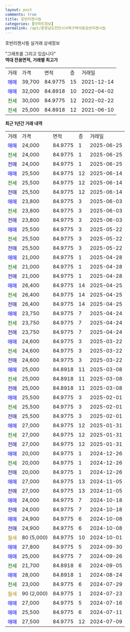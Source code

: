 ```yaml
---
layout: post
comments: true
title: 호반리젠시빌
categories: [아파트정보]
permalink: /apt/충청남도천안시서북구백석동호반리젠시빌
---
```


호반리젠시빌 실거래 상세정보

<script type="text/javascript">
  google.charts.load('current', {'packages':['line', 'corechart']});
  google.charts.setOnLoadCallback(drawChart);

  function drawChart() {
    var data = new google.visualization.DataTable();
    data.addColumn('date', '거래일');
    data.addColumn('number', "매매");
    data.addColumn('number', "전세");
    data.addColumn('number', "전매");

    data.addRows([[new Date(Date.parse("2025-06-25")), 24000, null, null], [new Date(Date.parse("2025-06-25")), null, 24000, null], [new Date(Date.parse("2025-06-25")), null, null, 24000], [new Date(Date.parse("2025-06-14")), 25500, null, null], [new Date(Date.parse("2025-06-14")), null, 25500, null], [new Date(Date.parse("2025-06-14")), null, null, 25500], [new Date(Date.parse("2025-06-03")), 23800, null, null], [new Date(Date.parse("2025-06-03")), null, 23800, null], [new Date(Date.parse("2025-06-03")), null, null, 23800], [new Date(Date.parse("2025-05-22")), 25500, null, null], [new Date(Date.parse("2025-05-22")), null, 25500, null], [new Date(Date.parse("2025-05-22")), null, null, 25500], [new Date(Date.parse("2025-04-28")), 21000, null, null], [new Date(Date.parse("2025-04-28")), null, 21000, null], [new Date(Date.parse("2025-04-28")), null, null, 21000], [new Date(Date.parse("2025-04-25")), 26400, null, null], [new Date(Date.parse("2025-04-25")), null, 26400, null], [new Date(Date.parse("2025-04-25")), null, null, 26400], [new Date(Date.parse("2025-04-24")), 23750, null, null], [new Date(Date.parse("2025-04-24")), null, 23750, null], [new Date(Date.parse("2025-04-24")), null, null, 23750], [new Date(Date.parse("2025-03-22")), 24600, null, null], [new Date(Date.parse("2025-03-22")), null, 24600, null], [new Date(Date.parse("2025-03-22")), null, null, 24600], [new Date(Date.parse("2025-03-08")), 25000, null, null], [new Date(Date.parse("2025-03-08")), null, 25000, null], [new Date(Date.parse("2025-03-08")), null, null, 25000], [new Date(Date.parse("2025-02-01")), 25500, null, null], [new Date(Date.parse("2025-02-01")), null, 25500, null], [new Date(Date.parse("2025-02-01")), null, null, 25500], [new Date(Date.parse("2025-01-31")), 27000, null, null], [new Date(Date.parse("2025-01-31")), null, 27000, null], [new Date(Date.parse("2025-01-31")), null, null, 27000], [new Date(Date.parse("2024-12-26")), 20000, null, null], [new Date(Date.parse("2024-12-26")), null, 20000, null], [new Date(Date.parse("2024-12-26")), null, null, 20000], [new Date(Date.parse("2024-11-05")), 27000, null, null], [new Date(Date.parse("2024-11-05")), null, null, 27000], [new Date(Date.parse("2024-10-18")), 24000, null, null], [new Date(Date.parse("2024-10-18")), null, null, 24000], [new Date(Date.parse("2024-10-08")), 24900, null, null], [new Date(Date.parse("2024-10-08")), null, null, 24900], [new Date(Date.parse("2024-10-01")), null, null, null], [new Date(Date.parse("2024-09-30")), 27800, null, null], [new Date(Date.parse("2024-09-26")), 25000, null, null], [new Date(Date.parse("2024-09-05")), null, 21700, null], [new Date(Date.parse("2024-08-24")), 28000, null, null], [new Date(Date.parse("2024-07-29")), null, 23000, null], [new Date(Date.parse("2024-07-23")), null, null, null], [new Date(Date.parse("2024-07-16")), 27000, null, null], [new Date(Date.parse("2024-07-11")), 25500, null, null], [new Date(Date.parse("2024-07-09")), 27500, null, null]]);

    var options = {
      hAxis: {
        format: 'yyyy/MM/dd'
      },    
      lineWidth: 0,
      pointsVisible: true,    
      title: '최근 1년간 유형별 실거래가 분포',
      legend: { position: 'bottom' }
    };

    var formatter = new google.visualization.NumberFormat({pattern:'###,###'} );
    formatter.format(data, 1);
    formatter.format(data, 2);
    
    setTimeout(function() {
        var chart = new google.visualization.LineChart(document.getElementById('columnchart_material'));
        chart.draw(data, (options));
        document.getElementById('loading').style.display = 'none';
    }, 200);
  }
</script>


<div id="loading" style="z-index:20; display: block; margin-left: 0px">"그래프를 그리고 있습니다"</div>
<div id="columnchart_material" style="width: 95%; margin-left: 0px; display: block"></div>
<!-- contents start -->
<b>역대 전용면적, 거래별 최고가</b>
<table class="sortable">
    <tr>
      <td>거래</td>
      <td>가격</td>
      <td>면적</td>
      <td>층</td>
      <td>거래일</td>
    </tr>
        <tr>
          <td><a style="color: blue">매매</a></td>
          <td>39,700</td>
          <td>84.9775</td>
          <td>15</td>
          <td>2021-12-14</td>
        </tr>            <tr>
          <td><a style="color: blue">매매</a></td>
          <td>32,000</td>
          <td>84.8918</td>
          <td>10</td>
          <td>2022-04-02</td>
        </tr>        
        <tr>
              <td><a style="color: darkgreen">전세</a></td>
              <td>30,000</td>
              <td>84.9775</td>
              <td>12</td>
              <td>2022-02-22</td>
            </tr>            <tr>
              <td><a style="color: darkgreen">전세</a></td>
              <td>25,000</td>
              <td>84.8918</td>
              <td>12</td>
              <td>2021-06-10</td>
            </tr>        
    
</table>

<b>최근 1년간 거래 내역</b>

<table class="sortable">
    <tr>
      <td>거래</td>
      <td>가격</td>
      <td>면적</td>
      <td>층</td>
      <td>거래일</td>
    </tr>
    <tr>
      <td><a style="color: blue">매매</a></td>
      <td>24,000</td>
      <td>84.9775</td>
      <td>1</td>
      <td>2025-06-25</td>
    </tr>          <tr>
      <td><a style="color: darkgreen">전세</a></td>
      <td>24,000</td>
      <td>84.9775</td>
      <td>1</td>
      <td>2025-06-25</td>
    </tr>          <tr>
      <td><a style="color: darkblue">전매</a></td>
      <td>24,000</td>
      <td>84.9775</td>
      <td>1</td>
      <td>2025-06-25</td>
    </tr>          <tr>
      <td><a style="color: blue">매매</a></td>
      <td>25,500</td>
      <td>84.9775</td>
      <td>12</td>
      <td>2025-06-14</td>
    </tr>          <tr>
      <td><a style="color: darkgreen">전세</a></td>
      <td>25,500</td>
      <td>84.9775</td>
      <td>12</td>
      <td>2025-06-14</td>
    </tr>          <tr>
      <td><a style="color: darkblue">전매</a></td>
      <td>25,500</td>
      <td>84.9775</td>
      <td>12</td>
      <td>2025-06-14</td>
    </tr>          <tr>
      <td><a style="color: blue">매매</a></td>
      <td>23,800</td>
      <td>84.9775</td>
      <td>3</td>
      <td>2025-06-03</td>
    </tr>          <tr>
      <td><a style="color: darkgreen">전세</a></td>
      <td>23,800</td>
      <td>84.9775</td>
      <td>3</td>
      <td>2025-06-03</td>
    </tr>          <tr>
      <td><a style="color: darkblue">전매</a></td>
      <td>23,800</td>
      <td>84.9775</td>
      <td>3</td>
      <td>2025-06-03</td>
    </tr>          <tr>
      <td><a style="color: blue">매매</a></td>
      <td>25,500</td>
      <td>84.9775</td>
      <td>3</td>
      <td>2025-05-22</td>
    </tr>          <tr>
      <td><a style="color: darkgreen">전세</a></td>
      <td>25,500</td>
      <td>84.9775</td>
      <td>3</td>
      <td>2025-05-22</td>
    </tr>          <tr>
      <td><a style="color: darkblue">전매</a></td>
      <td>25,500</td>
      <td>84.9775</td>
      <td>3</td>
      <td>2025-05-22</td>
    </tr>          <tr>
      <td><a style="color: blue">매매</a></td>
      <td>21,000</td>
      <td>84.9775</td>
      <td>1</td>
      <td>2025-04-28</td>
    </tr>          <tr>
      <td><a style="color: darkgreen">전세</a></td>
      <td>21,000</td>
      <td>84.9775</td>
      <td>1</td>
      <td>2025-04-28</td>
    </tr>          <tr>
      <td><a style="color: darkblue">전매</a></td>
      <td>21,000</td>
      <td>84.9775</td>
      <td>1</td>
      <td>2025-04-28</td>
    </tr>          <tr>
      <td><a style="color: blue">매매</a></td>
      <td>26,400</td>
      <td>84.9775</td>
      <td>14</td>
      <td>2025-04-25</td>
    </tr>          <tr>
      <td><a style="color: darkgreen">전세</a></td>
      <td>26,400</td>
      <td>84.9775</td>
      <td>14</td>
      <td>2025-04-25</td>
    </tr>          <tr>
      <td><a style="color: darkblue">전매</a></td>
      <td>26,400</td>
      <td>84.9775</td>
      <td>14</td>
      <td>2025-04-25</td>
    </tr>          <tr>
      <td><a style="color: blue">매매</a></td>
      <td>23,750</td>
      <td>84.9775</td>
      <td>7</td>
      <td>2025-04-24</td>
    </tr>          <tr>
      <td><a style="color: darkgreen">전세</a></td>
      <td>23,750</td>
      <td>84.9775</td>
      <td>7</td>
      <td>2025-04-24</td>
    </tr>          <tr>
      <td><a style="color: darkblue">전매</a></td>
      <td>23,750</td>
      <td>84.9775</td>
      <td>7</td>
      <td>2025-04-24</td>
    </tr>          <tr>
      <td><a style="color: blue">매매</a></td>
      <td>24,600</td>
      <td>84.9775</td>
      <td>3</td>
      <td>2025-03-22</td>
    </tr>          <tr>
      <td><a style="color: darkgreen">전세</a></td>
      <td>24,600</td>
      <td>84.9775</td>
      <td>3</td>
      <td>2025-03-22</td>
    </tr>          <tr>
      <td><a style="color: darkblue">전매</a></td>
      <td>24,600</td>
      <td>84.9775</td>
      <td>3</td>
      <td>2025-03-22</td>
    </tr>          <tr>
      <td><a style="color: blue">매매</a></td>
      <td>25,000</td>
      <td>84.8918</td>
      <td>11</td>
      <td>2025-03-08</td>
    </tr>          <tr>
      <td><a style="color: darkgreen">전세</a></td>
      <td>25,000</td>
      <td>84.8918</td>
      <td>11</td>
      <td>2025-03-08</td>
    </tr>          <tr>
      <td><a style="color: darkblue">전매</a></td>
      <td>25,000</td>
      <td>84.8918</td>
      <td>11</td>
      <td>2025-03-08</td>
    </tr>          <tr>
      <td><a style="color: blue">매매</a></td>
      <td>25,500</td>
      <td>84.9775</td>
      <td>3</td>
      <td>2025-02-01</td>
    </tr>          <tr>
      <td><a style="color: darkgreen">전세</a></td>
      <td>25,500</td>
      <td>84.9775</td>
      <td>3</td>
      <td>2025-02-01</td>
    </tr>          <tr>
      <td><a style="color: darkblue">전매</a></td>
      <td>25,500</td>
      <td>84.9775</td>
      <td>3</td>
      <td>2025-02-01</td>
    </tr>          <tr>
      <td><a style="color: blue">매매</a></td>
      <td>27,000</td>
      <td>84.9775</td>
      <td>12</td>
      <td>2025-01-31</td>
    </tr>          <tr>
      <td><a style="color: darkgreen">전세</a></td>
      <td>27,000</td>
      <td>84.9775</td>
      <td>12</td>
      <td>2025-01-31</td>
    </tr>          <tr>
      <td><a style="color: darkblue">전매</a></td>
      <td>27,000</td>
      <td>84.9775</td>
      <td>12</td>
      <td>2025-01-31</td>
    </tr>          <tr>
      <td><a style="color: blue">매매</a></td>
      <td>20,000</td>
      <td>84.9775</td>
      <td>1</td>
      <td>2024-12-26</td>
    </tr>          <tr>
      <td><a style="color: darkgreen">전세</a></td>
      <td>20,000</td>
      <td>84.9775</td>
      <td>1</td>
      <td>2024-12-26</td>
    </tr>          <tr>
      <td><a style="color: darkblue">전매</a></td>
      <td>20,000</td>
      <td>84.9775</td>
      <td>1</td>
      <td>2024-12-26</td>
    </tr>          <tr>
      <td><a style="color: blue">매매</a></td>
      <td>27,000</td>
      <td>84.9775</td>
      <td>13</td>
      <td>2024-11-05</td>
    </tr>          <tr>
      <td><a style="color: darkblue">전매</a></td>
      <td>27,000</td>
      <td>84.9775</td>
      <td>13</td>
      <td>2024-11-05</td>
    </tr>          <tr>
      <td><a style="color: blue">매매</a></td>
      <td>24,000</td>
      <td>84.9775</td>
      <td>7</td>
      <td>2024-10-18</td>
    </tr>          <tr>
      <td><a style="color: darkblue">전매</a></td>
      <td>24,000</td>
      <td>84.9775</td>
      <td>7</td>
      <td>2024-10-18</td>
    </tr>          <tr>
      <td><a style="color: blue">매매</a></td>
      <td>24,900</td>
      <td>84.9775</td>
      <td>6</td>
      <td>2024-10-08</td>
    </tr>          <tr>
      <td><a style="color: darkblue">전매</a></td>
      <td>24,900</td>
      <td>84.9775</td>
      <td>6</td>
      <td>2024-10-08</td>
    </tr>          <tr>
      <td><a style="color: darkgoldenrod">월세</a></td>
      <td>80 (5,000)</td>
      <td>84.9775</td>
      <td>10</td>
      <td>2024-10-01</td>
    </tr>          <tr>
      <td><a style="color: blue">매매</a></td>
      <td>27,800</td>
      <td>84.9775</td>
      <td>5</td>
      <td>2024-09-30</td>
    </tr>          <tr>
      <td><a style="color: blue">매매</a></td>
      <td>25,000</td>
      <td>84.9775</td>
      <td>7</td>
      <td>2024-09-26</td>
    </tr>          <tr>
      <td><a style="color: darkgreen">전세</a></td>
      <td>21,700</td>
      <td>84.8918</td>
      <td>6</td>
      <td>2024-09-05</td>
    </tr>          <tr>
      <td><a style="color: blue">매매</a></td>
      <td>28,000</td>
      <td>84.8918</td>
      <td>1</td>
      <td>2024-08-24</td>
    </tr>          <tr>
      <td><a style="color: darkgreen">전세</a></td>
      <td>23,000</td>
      <td>84.9775</td>
      <td>6</td>
      <td>2024-07-29</td>
    </tr>          <tr>
      <td><a style="color: darkgoldenrod">월세</a></td>
      <td>90 (2,000)</td>
      <td>84.9775</td>
      <td>1</td>
      <td>2024-07-23</td>
    </tr>          <tr>
      <td><a style="color: blue">매매</a></td>
      <td>27,000</td>
      <td>84.9775</td>
      <td>5</td>
      <td>2024-07-16</td>
    </tr>          <tr>
      <td><a style="color: blue">매매</a></td>
      <td>25,500</td>
      <td>84.9775</td>
      <td>6</td>
      <td>2024-07-11</td>
    </tr>          <tr>
      <td><a style="color: blue">매매</a></td>
      <td>27,500</td>
      <td>84.9775</td>
      <td>12</td>
      <td>2024-07-09</td>
    </tr>      </table>
<!-- contents end -->    

